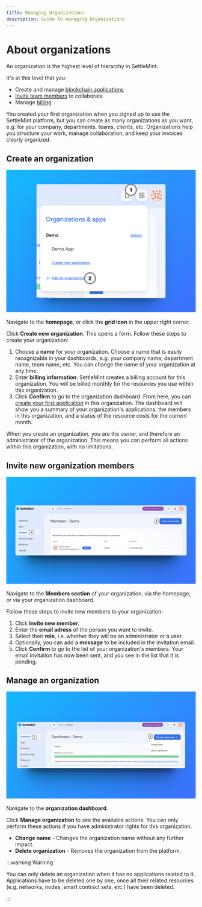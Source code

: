 ```yaml
---
title: Managing Organizations
description: Guide to managing Organizations
---
```


# About organizations

An organization is the highest level of hierarchy in SettleMint.

It's at this level that you:

- Create and manage [blockchain applications](../../using-platform/0_create-an-application.md)
- [Invite team members](#invite-new-organization-members) to collaborate
- Manage [billing](../../account-billing/20_billing.md)

You created your first organization when you signed up to use the SettleMint platform, but you can create as many organizations as you want, e.g. for your company, departments, teams, clients, etc. Organizations help you structure your work, manage collaboration, and keep your invoices clearly organized.

## Create an organization

![CreateanOrganization](../../../static/img/about-settlemint/create-org.png)

Navigate to the **homepage**, or click the **grid icon** in the upper right corner.

Click **Create new organization**. This opens a form. Follow these steps to create your organization:

1. Choose a **name** for your organization.
   Choose a name that is easily recognizable in your dashboards, e.g. your company name, department name, team name, etc. You can change the name of your organization at any time.
2. Enter **billing information**.
   SettleMint creates a billing account for this organization. You will be billed monthly for the resources you use within this organization.
3. Click **Confirm** to go to the organization dashboard.
   From here, you can [create your first application](../../using-platform/0_create-an-application.md) in this organization. The dashboard will show you a summary of your organization's applications, the members in this organization, and a status of the resource costs for the current month.

When you create an organization, you are the owner, and therefore an administrator of the organization. This means you can perform all actions within this organization, with no limitations.

## Invite new organization members

![Add Members](--/../../../../static/img/about-settlemint/add-member.png)

Navigate to the **Members section** of your organization, via the homepage, or via your organization dashboard.

Follow these steps to invite new members to your organization:

1. Click **Invite new member**.
2. Enter the **email adress** of the person you want to invite.
3. Select their **role**, i.e. whether they will be an administrator or a user.
4. Optionally, you can add a **message** to be included in the invitation email.
5. Click **Confirm** to go to the list of your organization's members. Your email invitation has now been sent, and you see in the list that it is pending.

## Manage an organization

![Manage Org](../../../static/img/about-settlemint/manage-org.png)

Navigate to the **organization dashboard**.

Click **Manage organization** to see the available actions. You can only perform these actions if you have administrator rights for this organization.

- **Change name** - Changes the organization name without any further impact.
- **Delete organization** - Removes the organization from the platform.

:::warning Warning

You can only delete an organization when it has no applications related to it. Applications have to be deleted one by one, once all their related resources (e.g. networks, nodes, smart contract sets, etc.) have been deleted.

:::
